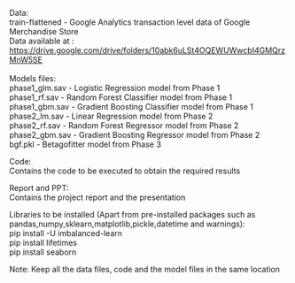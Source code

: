 Data: \
train-flattened - Google Analytics transaction level data of Google Merchandise Store \
Data available at : https://drive.google.com/drive/folders/10abk6uLSt4OQEWUWwcbI4GMQrzMnW5SE \
\
Models files: \
phase1_glm.sav - Logistic Regression model from Phase 1 \
phase1_rf.sav - Random Forest Classifier model from Phase 1 \
phase1_gbm.sav - Gradient Boosting Classifier model from Phase 1 \
phase2_lm.sav - Linear Regression model from Phase 2 \
phase2_rf.sav - Random Forest Regressor model from Phase 2 \
phase2_gbm.sav - Gradient Boosting Regressor model from Phase 2 \
bgf.pkl - Betagofitter model from Phase 3 

Code: \
Contains the code to be executed to obtain the required results 

Report and PPT: \
Contains the project report and the presentation

Libraries to be installed (Apart from pre-installed packages such as pandas,numpy,sklearn,matplotlib,pickle,datetime and warnings): \
pip install -U imbalanced-learn \
pip install lifetimes \
pip install seaborn

Note: Keep all the data files, code and the model files in the same location
